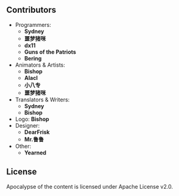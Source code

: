 ## Contributors

- Programmers:
	- **Sydney**
	- **噩梦猪咪**
	- **dx11**
	- **Guns of the Patriots**
	- **Bering**
- Animators & Artists:
	- **Bishop**
  	- **Alacl**
	- **小八专**
	- **噩梦猪咪**
- Translators & Writers:
	- **Sydney**
	- **Bishop**
- Logo: **Bishop**
- Designer: 
	- **DearFrisk**
	- **Mr.鲁鲁**
- Other:
	- **Yearned**

## License
Apocalypse of the content is licensed under Apache License v2.0.


